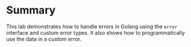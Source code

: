 # Summary

This lab demonstrates how to handle errors in Golang using the `error` interface and custom error types. It also shows how to programmatically use the data in a custom error.
